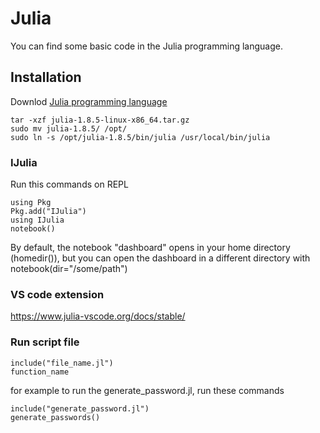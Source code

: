# Julia
You can find some basic code in the Julia programming language.

## Installation
Downlod [Julia programming language](https://julialang.org/downloads/)
```
tar -xzf julia-1.8.5-linux-x86_64.tar.gz
sudo mv julia-1.8.5/ /opt/ 
sudo ln -s /opt/julia-1.8.5/bin/julia /usr/local/bin/julia
```
### IJulia
Run this commands on REPL
```
using Pkg
Pkg.add("IJulia")
using IJulia
notebook()
```
By default, the notebook "dashboard" opens in your home directory (homedir()), but you can open the dashboard in a different directory with notebook(dir="/some/path")

### VS code extension
https://www.julia-vscode.org/docs/stable/

### Run script file
```
include("file_name.jl")
function_name
```
for example to run the generate_password.jl, run these commands
```
include("generate_password.jl")
generate_passwords()
```
